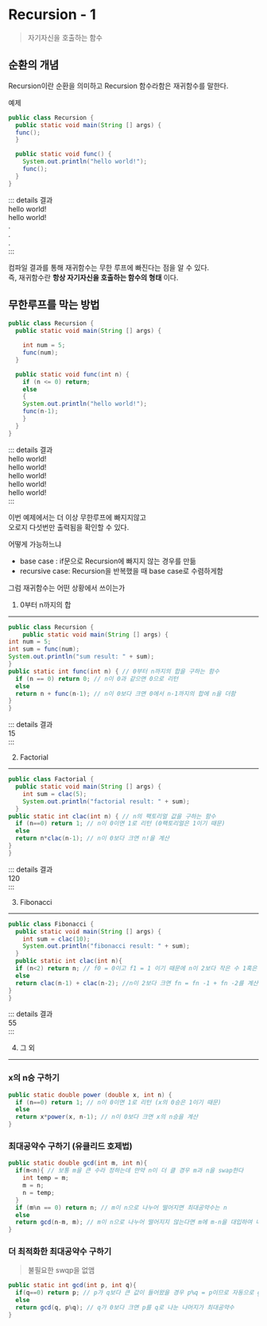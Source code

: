 Recursion - 1 <Badge text="song" />
===================================

> 자기자신을 호출하는 함수

순환의 개념
-----------

Recursion이란 순환을 의미하고 Recursion 함수라함은 재귀함수를 말한다.

예제

```Java
public class Recursion {
  public static void main(String [] args) {
  func();
  }

  public static void func() {
    System.out.println("hello world!");
    func();
  }
}
```

::: details 결과  
hello world!  
hello world!  
.  
.  
.  
:::

컴파일 결과를 통해 재귀함수는 무한 루프에 빠진다는 점을 알 수 있다.  
즉, 재귀함수란 **항상 자기자신을 호출하는 함수의 형태** 이다.<br>

무한루프를 막는 방법
--------------------

```Java
public class Recursion {
  public static void main(String [] args) {

    int num = 5;
    func(num);
  }

  public static void func(int n) {
    if (n <= 0) return;
    else
    {
    System.out.println("hello world!");
    func(n-1);
    }
  }
}
```

::: details 결과  
hello world!  
hello world!  
hello world!  
hello world!  
hello world!  
:::

이번 예제에서는 더 이상 무한루프에 빠지지않고  
오로지 다섯번만 출력됨을 확인할 수 있다.

어떻게 가능하느냐  
 - base case : if문으로 Recursion에 빠지지 않는 경우를 만듦  
 - recursive case: Recursion을 반복했을 때 base case로 수렴하게함

그럼 재귀함수는 어떤 상황에서 쓰이는가

1. 0부터 n까지의 합
-------------------


```Java
public class Recursion {
    public static void main(String [] args) {
int num = 5;
int sum = func(num);
System.out.println("sum result: " + sum);
}
public static int func(int n) { // 0부터 n까지의 합을 구하는 함수
  if (n == 0) return 0; // n이 0과 같으면 0으로 리턴
  else
  return n + func(n-1); // n이 0보다 크면 0에서 n-1까지의 합에 n을 더함
}
}
```

::: details 결과  
15  
:::

2. Factorial
------------


```Java
public class Factorial {
  public static void main(String [] args) {
    int sum = clac(5);
    System.out.println("factorial result: " + sum);
  }
public static int clac(int n) { // n의 팩토리얼 값을 구하는 함수
  if (n==0) return 1; // n이 0이면 1로 리턴 (0팩토리얼은 1이기 때문)
  else
  return n*clac(n-1); // n이 0보다 크면 n!을 계산
}
}
```

::: details 결과  
120  
:::

3. Fibonacci
------------


```Java
public class Fibonacci {
  public static void main(String [] args) {
    int sum = clac(10);
    System.out.println("fibonacci result: " + sum);
  }
  public static int clac(int n){
  if (n<2) return n; // f0 = 0이고 f1 = 1 이기 때문에 n이 2보다 작은 수 1혹은 0이면 그에 맞게 반환하게
  else
  return clac(n-1) + clac(n-2); //n이 2보다 크면 fn = fn -1 + fn -2를 계산한다.
}
}
```

::: details 결과  
55  
:::

4. 그 외
--------


### x의 n승 구하기

```Java
public static double power (double x, int n) {
  if (n==0) return 1; // n이 0이면 1로 리턴 (x의 0승은 1이기 때문)
  else
  return x*power(x, n-1); // n이 0보다 크면 x의 n승을 계산
}
```

### 최대공약수 구하기 (유클리드 호제법)

```Java
public static double gcd(int m, int n){
  if(m<n){ // 보통 m을 큰 수라 정하는데 만약 n이 더 클 경우 m과 n을 swap한다
    int temp = m;
    m = n;
    n = temp;
  }
  if (m%n == 0) return n; // m이 n으로 나누어 떨어지면 최대공약수는 n
  else
  return gcd(n-m, m); // m이 n으로 나누어 떨어지지 않는다면 m에 m-n을 대입하여 나온 값이 최대공약수
}
```

### 더 최적화한 최대공약수 구하기

> 불필요한 swqp을 없앰

```Java
public static int gcd(int p, int q){
  if(q==0) return p; // p가 q보다 큰 값이 들어왔을 경우 p%q = p이므로 자동으로 gcd(q,p)를 호출하게끔
  else
  return gcd(q, p%q); // q가 0보다 크면 p를 q로 나눈 나머지가 최대공약수
}
```
